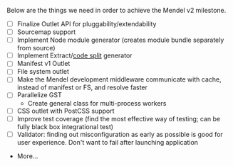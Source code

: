 Below are the things we need in order to achieve the Mendel v2 milestone.
- [ ] Finalize Outlet API for pluggability/extendability
- [ ] Sourcemap support
- [ ] Implement Node module generator (creates module bundle separately from source)
- [ ] Implement Extract/[code split](https://twitter.com/samccone/status/797528710085652480) generator
- [ ] Manifest v1 Outlet
- [ ] File system outlet
- [ ] Make the Mendel development middleware communicate with cache, instead of manifest or FS, and resolve faster
- [ ] Parallelize GST
  - Create general class for multi-process workers
- [ ] CSS outlet with PostCSS support
- [ ] Improve test coverage (find the most effective way of testing; can be fully black box integrational test)
- [ ] Validator: finding out misconfiguration as early as possible is good for user experience. Don't want to fail after launching application
- More...
